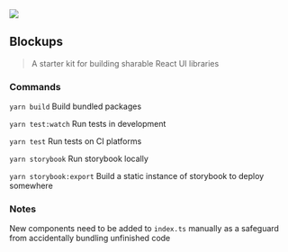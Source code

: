 <img src="data:image/svg+xml;base64,%3Csvg width='900' height='400' viewBox='0 0 900 400' fill='none' xmlns='http://www.w3.org/2000/svg'%3E%3Crect width='900' height='400' fill='%230D1F2D'/%3E%3Cpath d='M271.25 182.16V188.4H274.37V219.76H271.25V226H311.97V207.2L299.49 204.08L311.97 200.96V182.16H271.25ZM299.49 219.76H286.93V207.2H299.49V219.76ZM299.49 200.96H286.93V188.4H299.49V200.96ZM346.521 213.44V219.76H333.961V182.16H318.281V188.4H321.401V226H359.001V213.44H346.521ZM365.312 182.16V226H402.913V182.16H365.312ZM377.873 219.76V188.4H390.353V219.76H377.873ZM409.219 182.16V226H446.819V213.44H434.259V219.76H421.779V188.4H434.259V194.64H446.819V182.16H409.219ZM484.485 200.96V188.4H487.605V182.16H471.925V200.96H465.685V182.16H453.125V226H465.685V207.2H478.165V226H490.725V200.96H484.485ZM522.071 182.16V219.76H509.591V182.16H497.031V226H534.631V182.16H522.071ZM540.938 182.16V238.56H553.498V226H578.538V182.16H540.938ZM565.978 219.76H553.498V188.4H565.978V219.76ZM584.844 182.16V207.2H609.884V219.76H597.404V213.44H584.844V226H622.444V200.96H597.404V188.4H609.884V194.64H622.444V182.16H584.844Z' fill='white'/%3E%3C/svg%3E%0A">

## Blockups

> A starter kit for building sharable React UI libraries

### Commands

`yarn build` Build bundled packages

`yarn test:watch` Run tests in development

`yarn test` Run tests on CI platforms

`yarn storybook` Run storybook locally

`yarn storybook:export` Build a static instance of storybook to deploy somewhere

### Notes

New components need to be added to `index.ts` manually as a safeguard from accidentally bundling unfinished code
